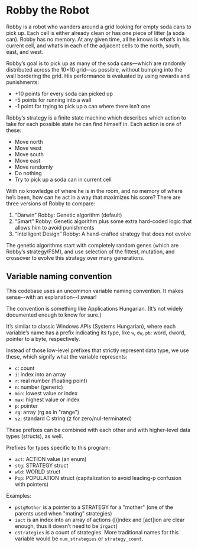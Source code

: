 # Robby the Robot

Robby is a robot who wanders around a grid looking for empty soda cans to pick up. Each cell is either already clean or has one piece of litter (a soda can). Robby has no memory. At any given time, all he knows is what’s in his current cell, and what’s in each of the adjacent cells to the north, south, east, and west.

Robby’s goal is to pick up as many of the soda cans—which are randomly distributed across the 10×10 grid—as possible, without bumping into the wall bordering the grid. His performance is evaluated by using rewards and punishments:

* +10 points for every soda can picked up
* -5 points for running into a wall
* -1 point for trying to pick up a can where there isn’t one

Robby’s strategy is a finite state machine which describes which action to take for each possible state he can find himself in. Each action is one of these:

* Move north
* Move west
* Move south
* Move east
* Move randomly
* Do nothing
* Try to pick up a soda can in current cell

With no knowledge of where he is in the room, and no memory of where he’s been, how can he act in a way that maximizes his score? There are three versions of Robby to compare:

1. “Darwin” Robby: Genetic algorithm (default)
2. “Smart” Robby: Genetic algorithm plus some extra hard-coded logic that allows him to avoid punishments
3. “Intelligent Design” Robby: A hand-crafted strategy that does not evolve

The genetic algorithms start with completely random genes (which are Robby’s strategy/FSM), and use selection of the fittest, mutation, and crossover to evolve this strategy over many generations.


## Variable naming convention

This codebase uses an uncommon variable naming convention. It makes sense--with an explanation--I swear!

The convention is something like Applications Hungarian. (It’s not widely documented enough to know for sure.)

It’s similar to classic Windows APIs (Systems Hungarian), where each variable’s name has a prefix
indicating its type, like `w`, `dw`, `pb`: word, dword, pointer to a byte, respectively.

Instead of those low-level prefixes that strictly represent data type, we use these, which signify what the variable represents:

- `c`: count
- `i`: index into an array
- `r`: real number (floating point)
- `n`: number (generic)
- `min`: lowest value or index
- `max`: highest value or index
- `p`: pointer
- `rg`: array (rg as in "range")
- `sz`: standard C string (z for zero/nul-terminated)

These prefixes can be combined with each other and with higher-level data
types (structs), as well.

Prefixes for types specific to this program:

- `act`: ACTION value (an enum)
- `stg`: STRATEGY struct
- `wld`: WORLD struct
- `Pop`: POPULATION struct (capitalization to avoid leading-p confusion with
  pointers)

Examples:

- `pstgMother` is a pointer to a STRATEGY for a "mother" (one of the
  parents used when "mating" strategies)
- `iact` is an index into an array of actions ([i]ndex and [act]ion are clear
  enough, thus it doesn’t need to be `irgact`)
- `cStrategies` is a count of strategies. More traditional names for this
  variable would be `num_strategies` or `strategy_count`.

